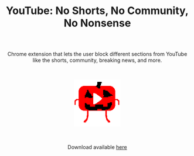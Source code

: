 <h1><p align="center">YouTube: No Shorts, No Community, No Nonsense </p></h1>

&nbsp;

<p align="center">
Chrome extension that lets the user block different sections from YouTube like the shorts, community, breaking news, and more.
</p>

&nbsp;

<p align="center">
  <img src="./images/dsc128halloween.png" />
</p>

&nbsp;

<p align="center">
Download available <a href="https://chrome.google.com/webstore/detail/youtube-no-shorts-no-comm/ailbpknjjkdokgecbhhdcmgponjnkaon">here</a>
</p>